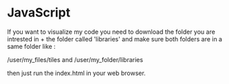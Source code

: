 # JavaScript
If you want to visualize my code you need to download the folder you are intrested in + the folder called 'libraries' and make sure both folders are in a same folder like :

/user/my_files/tiles and 
/user/my_folder/libraries

then just run the index.html in your web browser.
